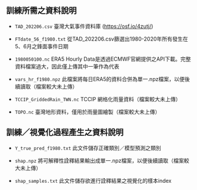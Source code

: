 
## 訓練所需之資料說明
- `TAD_202206.csv`
臺灣大氣事件資料庫 (https://osf.io/4zutj/)

- `FTdate_56_f1980.txt`
從TAD_202206.csv篩選出1980-2020年所有發生在5、6月之鋒面事件日期

- `1980050100.nc`
ERA5 Hourly Data是透過ECMWF官網提供之API下載。完整資料檔案過大，因此僅上傳其中一筆作為代表

- `vars_hr_f1980.npz`
此檔案將每日ERA5的資料合併為單一.npz檔案，以便後續讀取（檔案較大未上傳）

- `TCCIP_GriddedRain_TWN.nc`
TCCIP 網格化雨量資料（檔案較大未上傳）

- `TOPO.nc`
臺灣地形資料，僅用於雨量圖繪製（檔案較大未上傳）

## 訓練／視覺化過程產生之資料說明
- `Y_true_pred_f1980.txt`
此文件儲存正確類別／模型預測之類別

- `shap.npz`
將可解釋性詮釋結果輸出成單一.npz檔案，以便後續讀取（檔案較大未上傳）

- `shap_samples.txt`
此文件儲存欲進行詮釋結果之視覺化的樣本index


